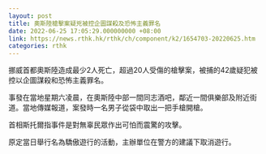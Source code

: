 ```yaml
---
layout: post
title: 奧斯陸槍擊案疑兇被控企圖謀殺及恐怖主義罪名
date: 2022-06-25 17:05:29.000000000 +08:00
link: https://news.rthk.hk/rthk/ch/component/k2/1654703-20220625.htm
categories: rthk
---
```


挪威首都奧斯陸造成最少2人死亡，超過20人受傷的槍擊案，被捕的42歲疑犯被控以企圖謀殺和恐怖主義罪名。

事發在當地星期六凌晨，在奧斯陸中部一間同志酒吧，鄰近一間俱樂部及附近街道。當地傳媒報道，案發時一名男子從袋中取出一把手槍開槍。

首相斯托爾指事件是對無辜民眾作出可怕而震驚的攻擊。

原定當日舉行名為驕傲遊行的活動，主辦單位在警方的建議下取消遊行。
